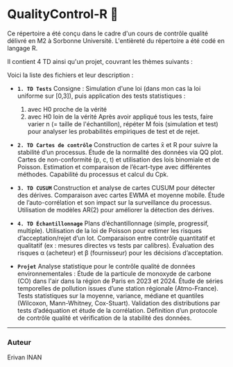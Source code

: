 # QualityControl-R 🌟

Ce répertoire a été conçu dans le cadre d'un cours de contrôle qualité délivré en M2 à Sorbonne Université.
L'entièreté du répertoire a été codé en langage R.

Il contient 4 TD ainsi qu'un projet, couvrant les thèmes suivants : 

Voici la liste des fichiers et leur description :

- **`1. TD Tests`**
Consigne : Simulation d'une loi (dans mon cas la loi uniforme sur [0,3]), puis application des tests statistiques :
   1) avec H0 proche de la vérité
   2) avec H0 loin de la vérité
Après avoir appliqué tous les tests, faire varier n (= taille de l'échantillon), répéter M fois (simulation et test) pour analyser les probabilités empiriques de test et de rejet.

- **`2. TD Cartes de contrôle`**
  Construction de cartes x̄ et R pour suivre la stabilité d’un processus.
  Étude de la normalité des données via QQ plot.
  Cartes de non-conformité (p, c, t) et utilisation des lois binomiale et de Poisson.
  Estimation et comparaison de l’écart-type avec différentes méthodes.
  Capabilité du processus et calcul du Cpk.
  
- **`3. TD CUSUM`**
   Construction et analyse de cartes CUSUM pour détecter des dérives.
   Comparaison avec cartes EWMA et moyenne mobile.
   Étude de l’auto-corrélation et son impact sur la surveillance du processus.
   Utilisation de modèles AR(2) pour améliorer la détection des dérives.

- **`4. TD Échantillonnage`**
   Plans d’échantillonnage (simple, progressif, multiple).
   Utilisation de la loi de Poisson pour estimer les risques d’acceptation/rejet d’un lot.
   Comparaison entre contrôle quantitatif et qualitatif (ex : mesures directes vs tests par calibres).
   Évaluation des risques α (acheteur) et β (fournisseur) pour les décisions d’acceptation.

- **`Projet`**
   Analyse statistique pour le contrôle qualité de données environnementales : Étude de la particule de monoxyde de carbone (CO) dans l'air dans la région de Paris en 2023 et 2024.
   Étude de séries temporelles de pollution issues d’une station régionale (Atmo-France).
   Tests statistiques sur la moyenne, variance, médiane et quantiles (Wilcoxon, Mann-Whitney, Cox-Stuart).
   Validation des distributions par tests d’adéquation et étude de la corrélation. Définition d’un protocole de contrôle qualité et vérification de la stabilité des données.

---

### Auteur

Erivan INAN
